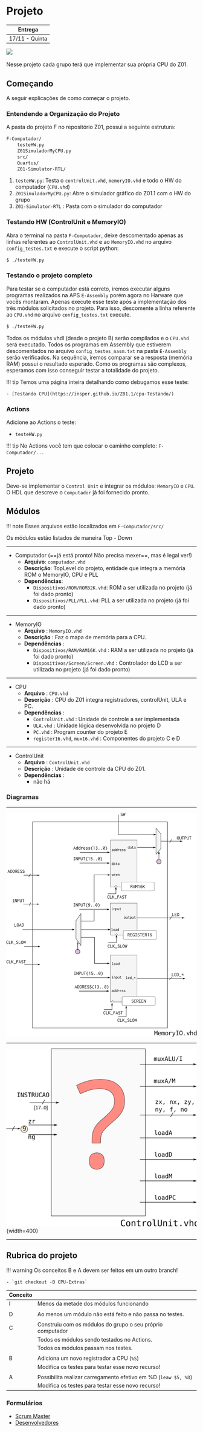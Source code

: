 # Projeto

| Entrega      |
|--------------|
| 17/11 - Quinta |

![](../figs/G-CPU/sistema-cpu.svg)

Nesse projeto cada grupo terá que implementar sua própria CPU do Z01. 

## Começando

A seguir explicações de como começar o projeto.

### Entendendo a Organização do Projeto

A pasta do projeto F no repositório Z01, possui a seguinte estrutura:

```
F-Computador/
    testeHW.py
    Z01SimuladorMyCPU.py
    src/
    Quartus/
    Z01-Simulator-RTL/
```

1. `testeHW.py`: Testa o `controlUnit.vhd`, `memoryIO.vhd` e todo o HW do computador (`CPU.vhd`)
1. `Z01SimuladorMyCPU.py`: Abre o simulador gráfico do Z01.1 com o HW do grupo
1. `Z01-Simulator-RTL` : Pasta com o simulador do computador

### Testando HW (ControlUnit e MemoryIO)

Abra o terminal na pasta `F-Computador`, deixe descomentado apenas as linhas referentes ao `ControlUnit.vhd` e ao `MemoryIO.vhd` no arquivo `config_testes.txt` e execute o script python:

```bash
$ ./testeHW.py
```

### Testando o projeto completo

Para testar se o computador está correto, iremos executar alguns programas realizados na APS `E-Assembly` porém agora no Harware que vocês montaram. Apenas execute esse teste após a implementação dos três módulos solicitados no projeto. Para isso, descomente a linha referente ao `CPU.vhd` no arquivo `config_testes.txt` execute.

```bash
$ ./testeHW.py
```

Todos os módulos vhdl (desde o projeto B) serão compilados e o `CPU.vhd` será executado. Todos os programas em Assembly que estiverem descomentados no arquivo `config_testes_nasm.txt` na pasta `E-Assembly` serão verificados. Na sequência, iremos comparar se a resposta (memória RAM) possui o resultado esperado. Como os programas são complexos, esperamos com isso conseguir testar a totalidade do projeto. 

!!! tip
    Temos uma página inteira detalhando como debugamos esse teste:
    
    - [Testando CPU](https://insper.github.io/Z01.1/cpu-Testando/)

### Actions

Adicione ao Actions o teste:

- `testeHW.py`

!!! tip
    No Actions você tem que colocar o caminho completo: `F-Computador/...`


## Projeto

Deve-se implementar o `Control Unit` e integrar os módulos: `MemoryIO` e `CPU`. O HDL que descreve o `Computador` já foi fornecido pronto.

## Módulos 

!!! note
    Esses arquivos estão localizados em `F-Computador/src/`

Os módulos estão listados de maneira Top - Down

---------------------------
 
- Computador (==já está pronto! Não precisa mexer==, mas é legal ver!)
    - **Arquivo**: `computador.vhd`
    - **Descrição**: TopLevel do projeto, entidade que integra a memória ROM o MemoryIO, CPU e PLL
    - **Dependências**:
         - `Dispositivos/ROM/ROM32K.vhd`: ROM a ser utilizada no projeto (já foi dado pronto)
         - `Dispositivos/PLL/PLL.vhd`: PLL a ser utilizada no projeto (já foi dado pronto)
    
---------------------------

- MemoryIO
    - **Arquivo**   : `MemoryIO.vhd`
    - **Descrição** : Faz o mapa de memória para a CPU.
    - **Dependências** :
         - `Dispositivos/RAM/RAM16K.vhd` : RAM a ser utilizada no projeto (já foi dado pronto)
         - `Dispositivos/Screen/Screen.vhd` : Controlador do LCD a ser utilizada no projeto (já foi dado pronto)
    
---------------------------

- CPU
    - **Arquivo**   : `CPU.vhd`
    - **Descrição** : CPU do Z01 integra registradores, controlUnit, ULA e PC.
    - **Dependências** :
         - `ControlUnit.vhd` : Unidade de controle a ser implementada
         - `ULA.vhd` : Unidade lógica desenvolvida no projeto D
         - `PC.vhd` : Program counter do projeto E
         - `register16.vhd`, `mux16.vhd` : Componentes do projeto C e D 

---------------------------

- ControlUnit
    - **Arquivo**   : `ControlUnit.vhd`
    - **Descrição** : Unidade de controle da CPU do Z01.
    - **Dependências** :
         - não há 
         
### Diagramas 

---------------------------

![MemoryIo.vhd](figs/G-CPU/memoryIO.png)

---------------------------

![ControlUnit.vhd](figs/G-CPU/controlUnit.svg){width=400}

---------------------------

## Rubrica do projeto

!!! warning
    Os conceitos B e A devem ser feitos em um outro branch!
    
    - `git checkout -B CPU-Extras`

| Conceito |                                                                                     |
|----------|-------------------------------------------------------------------------------------|
| I        |  Menos da metade dos módulos funcionando                                           |
|          |                                                                                    |
| D        |  Ao menos um módulo não está feito e não passa no testes.                          |
|          |                                                                                    |
| C        |  Construiu com os módulos do grupo o seu próprio computador                        |
|          |  Todos os módulos sendo testados no Actions.                                       |
|          |  Todos os módulos passam nos testes.                                               |
|          |                                                                                    |
| B        |  Adiciona um novo registrador a CPU  (`%S`)                                        |
|          |  Modifica os testes para testar esse novo recurso!                                 |
|          |                                                                                    |
| A        |  Possibilita realizar carregamento efetivo em %D (`leaw $5, %D`)                   |
|          |  Modifica os testes para testar esse novo recurso!                                 |


### Formulários

 - [Scrum Master](https://forms.gle/riMh8X9bkSmToxMCA)
 - [Desenvolvedores](https://forms.gle/NnHDz7UVb63zwpm86)

